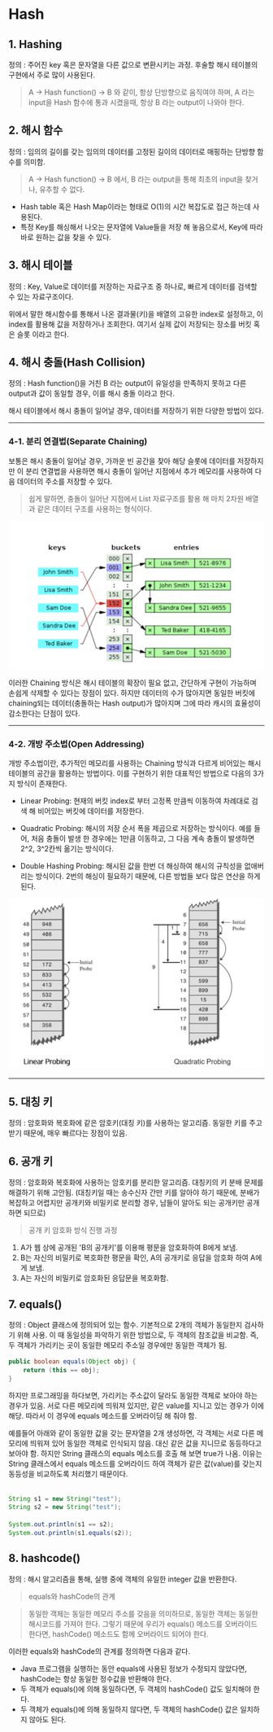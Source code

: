 # Hash

## 1. Hashing

정의 : 주어진 key 혹은 문자열을 다른 값으로 변환시키는 과정. 후술할 해시 테이블의 구현에서 주로 많이 사용된다.

> A -> Hash function() -> B 와 같이, 항상 단방향으로 움직여야 하며, A 라는 input을 Hash 함수에 통과 시켰을때, 항상 B 라는 output이 나와야 한다.

## 2. 해시 함수

정의 : 임의의 길이를 갖는 임의의 데이터를 고정된 길이의 데이터로 매핑하는 단방향 함수를 의미함.

> A -> Hash function() -> B 에서, B 라는 output을 통해 최초의 input을 찾거나, 유추할 수 없다.

- Hash table 혹은 Hash Map이라는 형태로 O(1)의 시간 복잡도로 접근 하는데 사용된다.
- 특정 Key를 해싱해서 나오는 문자열에 Value들을 저장 해 놓음으로서, Key에 따라 바로 원하는 값을 찾을 수 있다.

## 3. 해시 테이블

정의 : Key, Value로 데이터를 저장하는 자료구조 중 하나로, 빠르게 데이터를 검색할 수 있는 자료구조이다.

위에서 말한 해시함수를 통해서 나온 결과물(키)을 배열의 고유한 index로 설정하고, 이 index를 활용해 값을 저장하거나 조회한다. 여기서 실제 값이 저장되는 장소를 버킷 혹은 슬롯 이라고 한다.

## 4. 해시 충돌(Hash Collision)

정의 : Hash function()을 거친 B 라는 output이 유일성을 만족하지 못하고 다른 output과 값이 동일할 경우, 이를 해시 충돌 이라고 한다.

해시 테이블에서 해시 충돌이 일어날 경우, 데이터를 저장하기 위한 다양한 방법이 있다.

---

### 4-1. 분리 연결법(Separate Chaining)

보통은 해시 충돌이 일어날 경우, 가까운 빈 공간을 찾아 해당 슬롯에 데이터를 저장하지만 이 분리 연결법을 사용하면 해시 충돌이 일어난 지점에서 추가 메모리를 사용하여 다음 데이터의 주소를 저장할 수 있다.

> 쉽게 말하면, 충돌이 일어난 지점에서 List 자료구조를 활용 해 마치 2차원 배열과 같은 데이터 구조를 사용하는 형식이다.

![Alt text](imgs/Seperate_Chaining.png)

이러한 Chaining 방식은 해시 테이블의 확장이 필요 없고, 간단하게 구현이 가능하며 손쉽게 삭제할 수 있다는 장점이 있다. 하지만 데이터의 수가 많아지면 동일한 버킷에 chaining되는 데이터(충돌하는 Hash output)가 많아지며 그에 따라 캐시의 효율성이 감소한다는 단점이 있다.

---

### 4-2. 개방 주소법(Open Addressing)

개방 주소법이란, 추가적인 메모리를 사용하는 Chaining 방식과 다르게 비어있는 해시 테이블의 공간을 활용하는 방법이다. 이를 구현하기 위한 대표적인 방법으로 다음의 3가지 방식이 존재한다.

- Linear Probing: 현재의 버킷 index로 부터 고정폭 만큼씩 이동하여 차례대로 검색 해 비어있는 버킷에 데이터를 저장한다.

- Quadratic Probing: 해시의 저장 순서 폭을 제곱으로 저장하는 방식이다. 예를 들어, 처음 충돌이 발생 한 경우에는 1만큼 이동하고, 그 다음 계속 충돌이 발생하면 2^2, 3^2칸씩 옮기는 방식이다.

- Double Hashing Probing: 해시된 값을 한번 더 해싱하여 해시의 규칙성을 없애버리는 방식이다. 2번의 해싱이 필요하기 때문에, 다른 방법들 보다 많은 연산을 하게된다.

![Alt text](<imgs/Open Addressing.png>)

---

## 5. 대칭 키

정의 : 암호화와 복호화에 같은 암호키(대칭 키)를 사용하는 알고리즘.
동일한 키를 주고받기 때문에, 매우 빠르다는 장점이 있음.

## 6. 공개 키

정의 : 암호화와 복호화에 사용하는 암호키를 분리한 알고리즘.
대칭키의 키 분배 문제를 해결하기 위해 고안됨. (대칭키일 때는 송수신자 간만 키를 알아야 하기 때문에, 분배가 복잡하고 어렵지만 공개키와 비밀키로 분리할 경우, 남들이 알아도 되는 공개키만 공개하면 되므로)

> 공개 키 암호화 방식 진행 과정

1. A가 웹 상에 공개된 'B의 공개키'를 이용해 평문을 암호화하여 B에게 보냄.
2. B는 자신의 비밀키로 복호화한 평문을 확인, A의 공개키로 응답을 암호화 하여 A에게 보냄.
3. A는 자신의 비밀키로 암호화된 응답문을 복호화함.

## 7. equals()

정의 : Object 클래스에 정의되어 있는 함수. 기본적으로 2개의 객체가 동일한지 검사하기 위해 사용. 이 때 동일성을 파악하기 위한 방법으로, 두 객체의 참조값을 비교함. 즉, 두 객체가 가리키는 곳이 동일한 메모리 주소일 경우에만 동일한 객체가 됨.

```java
public boolean equals(Object obj) {
    return (this == obj);
}
```

하지만 프로그래밍을 하다보면, 가리키는 주소값이 달라도 동일한 객체로 보아야 하는 경우가 있음.
서로 다른 메모리에 띄워져 있지만, 같은 value를 지니고 있는 경우가 이에 해당. 따라서 이 경우에 equals 메소드를 오버라이딩 해 줘야 함.

예를들어 아래와 같이 동일한 값을 갖는 문자열을 2개 생성하면, 각 객체는 서로 다른 메모리에 띄워져 있어 동일한 객체로 인식되지 않음. 대신 같은 값을 지니므로 동등하다고 보아야 함. 하지만 String 클래스의 equals 메소드를 호출 해 보면 true가 나옴. 이유는 String 클래스에서 equals 메소드를 오버라이드 하여 객체가 같은 값(value)를 갖는지 동등성을 비교하도록 처리했기 때문이다.

```java

String s1 = new String("test");
String s2 = new String("test");

System.out.println(s1 == s2);
System.out.println(s1.equals(s2));
```

## 8. hashcode()

정의 : 해시 알고리즘을 통해, 실행 중에 객체의 유일한 integer 값을 반환한다.

> equals와 hashCode의 관계

> 동일한 객체는 동일한 메모리 주소를 갖음을 의미하므로, 동일한 객체는 동일한 해시코드를 가져야 한다. 그렇기 때문에 우리가 equals() 메소드를 오버라이드 한다면, hashCode() 메소드도 함께 오버라이드 되어야 한다.

이러한 equals와 hashCode의 관계를 정의하면 다음과 같다.

- Java 프로그램을 실행하는 동안 equals에 사용된 정보가 수정되지 않았다면, hashCode는 항상 동일한 정수값을 반환해야 한다.
- 두 객체가 equals()에 의해 동일하다면, 두 객체의 hashCode() 값도 일치해야 한다.
- 두 객체가 equals()에 의해 동일하지 않다면, 두 객체의 hashCode() 값은 일치하지 않아도 된다.
